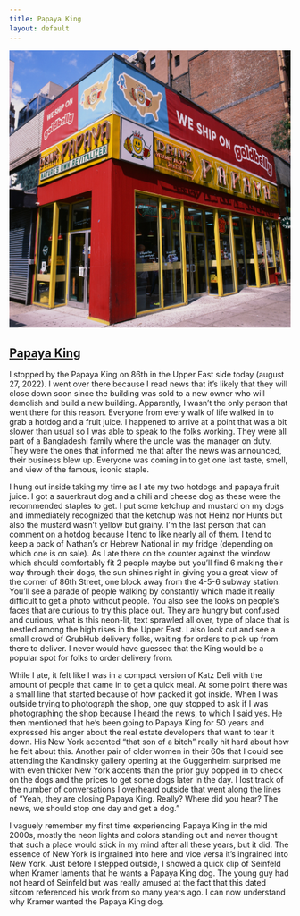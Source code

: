 ```yaml
---
title: Papaya King
layout: default
---
```

<div class="col-md-9 col-md-offset-3">
	<div class="projects">
		<div class="project-item">
			<a href="img/papayaking/1.jpg" data-lightbox="img">
				<img src="img/papayaking/1.jpg" alt="">
			</a>
			<h2 class="title">
			<a href="javascript:void(0);" name="#childhood">Papaya King</a>
			</h2>
			<p>
I stopped by the Papaya King on 86th in the Upper East side today (august 27, 2022). I went over there because I read news that it’s likely that they will close down soon since the building was sold to a new owner who will demolish and build a new building. Apparently, I wasn’t the only person that went there for this reason.  Everyone from every walk of life walked in to grab a hotdog and a fruit juice. I happened to arrive at a point that was a bit slower than usual so I was able to speak to the folks working. They were all part of a Bangladeshi family where the uncle was the manager on duty. They were the ones that informed me that after the news was announced, their business blew up. Everyone was coming in to get one last taste, smell, and view of the famous, iconic staple. 
</p>
<p>
I hung out inside taking my time as I ate my two hotdogs and papaya fruit juice. I got a sauerkraut dog and a chili and cheese dog as these were the recommended staples to get. I put some ketchup and mustard on my dogs and immediately recognized that the ketchup was not Heinz nor Hunts but also the mustard wasn’t yellow but grainy. I’m the last person that can comment on a hotdog because I tend to like nearly all of them. I tend to keep a pack of Nathan’s or Hebrew National in my fridge (depending on which one is on sale). As I ate there on the counter against the window which should comfortably fit 2 people maybe but you’ll find 6 making their way through their dogs, the sun shines right in giving you a great view of the corner of 86th Street, one block away from the 4-5-6 subway station. You’ll see a parade of people walking by constantly which made it really difficult to get a photo without people. You also see the looks on people’s faces that are curious to try this place out. They are hungry but confused and curious, what is this neon-lit, text sprawled all over, type of place that is nestled among the high rises in the Upper East. I also look out and see a small crowd of GrubHub delivery folks, waiting for orders to pick up from there to deliver. I never would have guessed that the King would be a popular spot for folks to order delivery from. 
</p>
<p>
While I ate, it felt like I was in a compact version of Katz Deli with the amount of people that came in to get a quick meal. At some point there was a small line that started because of how packed it got inside. 
When I was outside trying to photograph the shop, one guy stopped to ask if I was photographing the shop because I heard the news, to which I said yes. He then mentioned that he’s been going to Papaya King for 50 years and expressed his anger about the real estate developers that want to tear it down. His New York accented “that son of a bitch” really hit hard about how he felt about this. Another pair of older women in their 60s that I could see attending the Kandinsky gallery opening at the Guggenheim surprised me with even thicker New York accents than the prior guy popped in to check on the dogs and the prices to get some dogs later in the day. I lost track of the number of conversations I overheard outside that went along the lines of “Yeah, they are closing Papaya King. Really? Where did you hear? The news, we should stop one day and get a dog.”
<p>
</p>
I vaguely remember my first time experiencing Papaya King in the mid 2000s, mostly the neon lights and colors standing out and never thought that such a place would stick in my mind after all these years, but it did. 
The essence of New York is ingrained into here and vice versa it’s ingrained into New York. Just before I stepped outside, I showed a quick clip of Seinfeld when Kramer laments that he wants a Papaya King dog. The young guy had not heard of Seinfeld but was really amused at the fact that this dated sitcom referenced his work from so many years ago. I can now understand why Kramer wanted the Papaya King dog.
</p>
		</div>
	</div>
</div>
